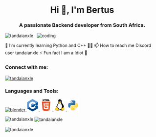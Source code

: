 <h1 align="center">Hi 👋, I'm Bertus</h1>
<h3 align="center">A passionate Backend developer from South Africa.</h3>
<img align="right" alt="coding" width="400" src="https://user-images.githubusercontent.com/55389276/140866485-8fb1c876-9a8f-4d6a-98dc-08c4981leaf70.gif">
<p align="left"> <img src="https://komarev.com/ghpvc/?username=tandaianxle&label=Profile%20views&color=0e75b6&style=flat" alt="tandaianxle" /> </p>
🌱 I’m currently learning Python and C++ 🗿🤓
📫 How to reach me Discord user tandaianxle
⚡ Fun fact I am a Idiot 🗿
<h3 align="left">Connect with me:</h3>
<p align="left"><a href="https://www.youtube.com/c/tandaianxle" target="blank"><img align="center" src="https://raw.githubusercontent.com/rahuldkjain/github-profile-readme-generator/master/src/images/icons/Social/youtube.svg" alt="tandaianxle" height="30" width="40" /></a></p>
<h3 align="left">Languages and Tools:</h3>
<p align="left"> 
    <a href="https://www.blender.org/" target="_blank" rel="noreferrer"> 
        <img src="https://download.blender.org/branding/community/blender_community_badge_white.svg" alt="blender" width="40" height="40"/> 
    </a> 
    <a href="https://www.w3schools.com/cpp/" target="_blank" rel="noreferrer"> 
        <img src="https://raw.githubusercontent.com/devicons/devicon/master/icons/cplusplus/cplusplus-original.svg" alt="cplusplus" width="40" height="40"/> 
    </a> 
    <a href="https://www.w3.org/html/" target="_blank" rel="noreferrer"> 
        <img src="https://raw.githubusercontent.com/devicons/devicon/master/icons/html5/html5-original-wordmark.svg" alt="html5" width="40" height="40"/> 
    </a> 
    <a href="https://www.linux.org/" target="_blank" rel="noreferrer"> 
        <img src="https://raw.githubusercontent.com/devicons/devicon/master/icons/linux/linux-original.svg" alt="linux" width="40" height="40"/> 
    </a> 
    <a href="https://www.python.org" target="_blank" rel="noreferrer"> 
        <img src="https://raw.githubusercontent.com/devicons/devicon/master/icons/python/python-original.svg" alt="python" width="40" height="40"/> 
    </a> 
</p>
<p><img align="left" src="https://github-readme-stats.vercel.app/api/top-langs?username=tandaianxle&show_icons=true&locale=en&layout=compact" alt="tandaianxle" /></p>
<p>&nbsp;<img align="center" src="https://github-readme-stats.vercel.app/api?username=tandaianxle&show_icons=true&locale=en" alt="tandaianxle" /></p>
<p><img align="center" src="https://github-readme-streak-stats.herokuapp.com/?user=tandaianxle&" alt="tandaianxle" /></p>
</response>
